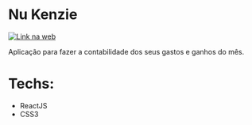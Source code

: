 # Nu Kenzie

<a href="https://nukenzie-indol.vercel.app/" alt="link site">
  
![Link na web](https://img.shields.io/badge/web-ff577f?style=for-the-badge&logo=web&logoColor=black)
  
</a>

<p>
Aplicação para fazer a contabilidade dos seus gastos e ganhos do mês.
</p>

# Techs:

- ReactJS
- CSS3
